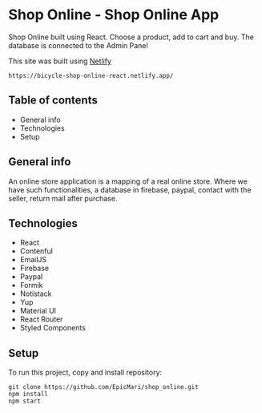 # Shop Online - Shop Online App

Shop Online built using React. Choose a product, add to cart and buy. The database is connected to the Admin Panel

This site was built using [Netlify](https://bicycle-shop-online-react.netlify.app/)

```
https://bicycle-shop-online-react.netlify.app/
```

## Table of contents

- General info
- Technologies
- Setup

## General info

An online store application is a mapping of a real online store. Where we have such functionalities, a database in firebase, paypal, contact with the seller, return mail after purchase.

## Technologies

- React
- Contenful
- EmailJS
- Firebase
- Paypal
- Formik
- Notistack
- Yup
- Material UI
- React Router
- Styled Components

## Setup

To run this project, copy and install repository:

```
git clone https://github.com/EpicMari/shop_online.git
npm install
npm start
```
